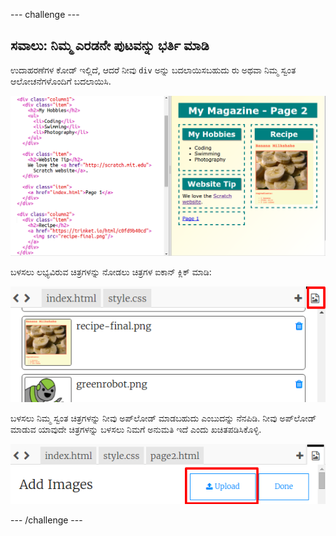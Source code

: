 \--- challenge \---

## ಸವಾಲು: ನಿಮ್ಮ ಎರಡನೇ ಪುಟವನ್ನು ಭರ್ತಿ ಮಾಡಿ

ಉದಾಹರಣೆಗಳ ಕೋಡ್ ಇಲ್ಲಿದೆ, ಆದರೆ ನೀವು `div` ಅನ್ನು ಬದಲಾಯಿಸಬಹುದು ರು ಅಥವಾ ನಿಮ್ಮ ಸ್ವಂತ ಆಲೋಚನೆಗಳೊಂದಿಗೆ ಬದಲಾಯಿಸಿ.

![screenshot](images/magazine-page2-challenge.png)

ಬಳಸಲು ಲಭ್ಯವಿರುವ ಚಿತ್ರಗಳನ್ನು ನೋಡಲು ಚಿತ್ರಗಳ ಐಕಾನ್ ಕ್ಲಿಕ್ ಮಾಡಿ:

![screenshot](images/magazine-images.png)

ಬಳಸಲು ನಿಮ್ಮ ಸ್ವಂತ ಚಿತ್ರಗಳನ್ನು ನೀವು ಅಪ್‌ಲೋಡ್ ಮಾಡಬಹುದು ಎಂಬುದನ್ನು ನೆನಪಿಡಿ. ನೀವು ಅಪ್‌ಲೋಡ್ ಮಾಡುವ ಯಾವುದೇ ಚಿತ್ರಗಳನ್ನು ಬಳಸಲು ನಿಮಗೆ ಅನುಮತಿ ಇದೆ ಎಂದು ಖಚಿತಪಡಿಸಿಕೊಳ್ಳಿ.

![screenshot](images/magazine-upload-images.png)

\--- /challenge \---
